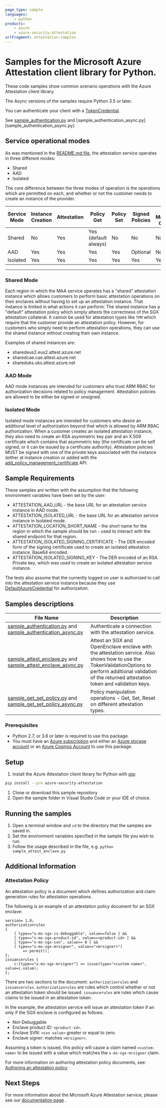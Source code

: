 ```yaml
---
page_type: sample
languages:
    - python
products:
    - azure
    - azure-security-attestation
urlFragment: attestation-samples
---
```


# Samples for the Microsoft Azure Attestation client library for Python.

These code samples show common scenario operations with the Azure Attestation client library.

The Async versions of the samples require Python 3.5 or later.

You can authenticate your client with a [TokenCredential](https://docs.microsoft.com/python/api/azure-identity/azure.identity.defaultazurecredential?view=azure-python).

See [sample_authentication.py][sample_authentication] and [sample_authentication_async.py][sample_authentication_async.py]

## Service operational modes

As was mentioned in the [README.md file][readme_md], the attestation service
operates in three different modes:

* Shared
* AAD
* Isolated

The core difference between the three modes of operation is the operations which
are permitted on each, and whether or not the customer needs to create an 
instance of the provider.

Service Mode | Instance Creation  | Attestation | Policy Get | Policy Set | Signed Policies| Policy Management Certificate
------ | --- | ---- | ----  | --- | --- | ---
Shared | No | Yes | Yes (default always)| No | No | No
AAD | Yes | Yes | Yes | Yes | Optional | No
Isolated | Yes| Yes | Yes | Yes | Yes | Yes
------

### Shared Mode

Each region in which the MAA service operates has a "shared" attestation instance
which allows customers to perform basic attestation operations on their enclaves
without having to set up an attestation instance.
That instance is limited in what actions it can perform: The shared instance has
a "default" attestation policy which simply attests the correctness of the SGX
attestation collateral. It cannot be used for attestation types like `TPM` which
require that the customer provide an attestation policy. However, for customers
who simply need to perform attestation operations, they can use the shared
instance without creating their own instance.

Examples of shared instances are:

* sharedeus2.eus2.attest.azure.net
* sharedcae.cae.attest.azure.net
* shareduks.uks.attest.azure.net

### AAD Mode

AAD mode instances are intended for customers who trust ARM RBAC for authorization
decisions related to policy management. Attestation policies are allowed to be
either be signed or unsigned.

### Isolated Mode

Isolated mode instances are intended for customers who desire an additional level
of authorization beyond that which is allowed by ARM RBAC authorization. When a
customer creates an isolated attestation instance, they also need to create an
RSA asymmetric key pair and an X.509 certificate which contains that asymmetric
key (the certificate can be self signed, or it can be issued by a certificate
authority). Attestation policies MUST be signed with one of the private keys
associated with the instance (either at instance creation or added with the [add_policy_management_certificate][add_policy_management_cert] API.

## Sample Requirements

These samples are written with the assumption that the following environment
variables have been set by the user:

* ATTESTATION_AAD_URL - the base URL for an attestation service instance in AAD mode.
* ATTESTATION_ISOLATED_URL - the base URL for an attestation service instance in Isolated mode.
* ATTESTATION_LOCATION_SHORT_NAME - the short name for the region in which the
    sample should be run - used to interact with the shared endpoint for that
    region.
* ATTESTATION_ISOLATED_SIGNING_CERTIFICATE - The DER encoded form of the signing
    certificate used to create an isolated attestation instance, Base64 encoded.
* ATTESTATION_ISOLATED_SIGNING_KEY - The DER encoded of an RSA Private key, which
    was used to create an isolated attestation service instance.

The tests also assume that the currently logged on user is authorized to call
into the attestation service instance because they use [DefaultAzureCredential](https://docs.microsoft.com/python/api/azure-identity/azure.identity.defaultazurecredential?view=azure-python) for authorization.

## Samples descriptions

**File Name** | **Description**
|-----|-------|
| [sample_authentication.py](https://aka.ms/azsdk/guideline/links) and [sample_authentication_async.py](https://aka.ms/azsdk/guideline/links) | Authenticate a connection with the attestation service.|
| [sample_attest_enclave.py](https://aka.ms/azsdk/guideline/links) and [sample_attest_enclave_async.py](https://aka.ms/azsdk/guideline/links) | Attest an SGX and OpenEnclave enclave with the attestation service. Also shows how to use the TokenValidationOptions to perform additional validation of the returned attestation token and validation keys.|
|[sample_get_set_policy.py](https://aka.ms/azsdk/guideline/links) and [sample_get_set_policy_async.py](https://aka.ms/azsdk/guideline/links) | Policy manipulation operations - Get, Set, Reset on different attestation types.|

### Prerequisites

* Python 2.7, or 3.6 or later is required to use this package.
* You must have an [Azure subscription](https://azure.microsoft.com/free/) and either an
[Azure storage account](https://docs.microsoft.com/azure/storage/common/storage-account-overview) or an [Azure Cosmos Account](https://docs.microsoft.com/azure/cosmos-db/account-overview) to use this package.

## Setup

1. Install the Azure Attestation client library for Python with [pip](https://pypi.org/project/pip/):

```bash
pip install --pre azure-security-attestation
```

1. Clone or download this sample repository
1. Open the sample folder in Visual Studio Code or your IDE of choice.

## Running the samples

1. Open a terminal window and `cd` to the directory that the samples are saved in.
1. Set the environment variables specified in the sample file you wish to run.
1. Follow the usage described in the file, e.g. `python sample_attest_enclave.py`

## Additional Information

### Attestation Policy

An attestation policy is a document which defines authorization and claim generation
rules for attestation operations.

The following is an example of an attestation policy document for an SGX enclave:

```
version= 1.0;
authorizationrules
{
    [ type=="x-ms-sgx-is-debuggable", value==false ] &&
    [ type=="x-ms-sgx-product-id", value==<product-id> ] &&
    [ type=="x-ms-sgx-svn", value>= 0 ] &&
    [ type=="x-ms-sgx-mrsigner", value=="<mrsigner>"]
        => permit();
};
issuancerules {
    c:[type=="x-ms-sgx-mrsigner"] => issue(type="<custom-name>", value=c.value);
};
```

There are two sections to the document: `authorizationrules` and `issuancerules`.
`authorizationrules` are rules which control whether or not an attestation token
should be issued. `issuancerules` are rules which cause claims to be issued in an
attestation token.

In the example, the attestation service will issue an attestation token if an only if
the SGX enclave is configured as follows:

* Not-Debuggable
* Enclave product ID: `<product-id>`.
* Enclave SVN: `<svn value>` greater or equal to zero.
* Enclave signer: matches `<mrsigner>`.

Assuming a token is issued, this policy will cause a claim named `<custom-name>`
to be issued with a value which matches the `x-ms-sgx-mrsigner` claim.

For more information on authoring attestation policy documents, see: [Authoring an attestation policy](https://docs.microsoft.com/azure/attestation/author-sign-policy)

## Next Steps

For more information about the Microsoft Azure Attestation service, please see our [documentation page](https://docs.microsoft.com/azure/attestation/) .

<!-- LINKS -->
<!-- links are known to be broken, they will be fixed after this initial pull 
    request completes. -->
[readme_md]: https://github.com/Azure/azure-sdk-for-python/blob/master/sdk/attestation/azure-security-attestation/README.md
[sample_authentication]:https://github.com/LarryOsterman/azure-sdk-for-python/tree/master/sdk/tables/azure-data-tables/samples/sample_authentication.py
[sample_authentication_async]: https://github.com/Azure/azure-sdk-for-python/tree/master/sdk/tables/azure-data-tables/samples/async_samples/sample_authentication_async.py
[add_policy_management_cert]: https://docs.microsoft.com/python/api/azure-security-attestation/azure.security.attestation.attestationadministrationclient?view=azure-python-preview#add-policy-management-certificate-certificate-to-add--signing-key----kwargs-